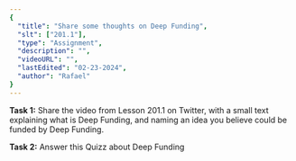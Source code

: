 ```yaml
---
{
  "title": "Share some thoughts on Deep Funding",
  "slt": ["201.1"],
  "type": "Assignment",
  "description": "",
  "videoURL": "",
  "lastEdited": "02-23-2024",
  "author": "Rafael"
}
---
```


**Task 1:** Share the video from Lesson 201.1 on Twitter, with a small text explaining what is Deep Funding, and naming an idea you believe could be funded by Deep Funding.

**Task 2:** Answer this Quizz about Deep Funding
